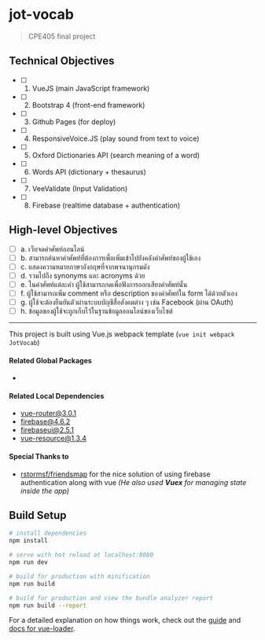 # jot-vocab

> CPE405 final project

Technical Objectives
---------------------
- [ ] 1. VueJS (main JavaScript framework)
- [ ] 2. Bootstrap 4 (front-end framework)
- [ ] 3. Github Pages (for deploy)
- [ ] 4. ResponsiveVoice.JS (play sound from text to voice)
- [ ] 5. Oxford Dictionaries API (search meaning of a word)
- [ ] 6. Words API (dictionary + thesaurus)
- [ ] 7. VeeValidate (Input Validation)
- [ ] 8. Firebase (realtime database + authentication)

High-level Objectives
---------------------
- [ ] a. เว็บจดคำศัพท์ออนไลน์ 
- [ ] b. สามารถค้นหาคำศัพท์ที่ต้องการเพื่อเพิ่มเข้าไปยังคลังคำศัพท์ของผู้ใช้เอง
- [ ] c. แสดงความหมายภาษาอังกฤษที่จากพจนานุกรมดัง
- [ ] d. รวมไปถึง synonyms และ acronyms ด้วย
- [ ] e. ในคำศัพท์แต่ละคำ ผู้ใช้สามารถกดเพื่อฟังการออกเสียงคำศัพท์นั้น
- [ ] f. ผู้ใช้สามารถเพิ่ม comment หรือ description ของคำศัพท์ใน form ได้ด้วยตัวเอง
- [ ] g. ผู้ใช้จะต้องยืนยันตัวผ่านระบบบัญชีสื่อสังคมต่าง ๆ เช่น Facebook (ผ่าน OAuth)
- [ ] h. ข้อมูลของผู้ใช้จะถูกเก็บไว้ในฐานข้อมูลออนไลน์ของเว็บไซต์

---------------------------------------------------
This project is built using Vue.js webpack template (`vue init webpack JotVocab`)

#### Related Global Packages
+

#### Related Local Dependencies
+ vue-router@3.0.1
+ firebase@4.6.2
+ firebaseui@2.5.1
+ vue-resource@1.3.4

#### Special Thanks to
+ [rstormsf/friendsmap](https://github.com/rstormsf/friendsmap) for the nice solution of using firebase authentication along with vue _(He also used **Vuex** for managing state inside the app)_

## Build Setup

``` bash
# install dependencies
npm install

# serve with hot reload at localhost:8080
npm run dev

# build for production with minification
npm run build

# build for production and view the bundle analyzer report
npm run build --report
```

For a detailed explanation on how things work, check out the [guide](http://vuejs-templates.github.io/webpack/) and [docs for vue-loader](http://vuejs.github.io/vue-loader).
